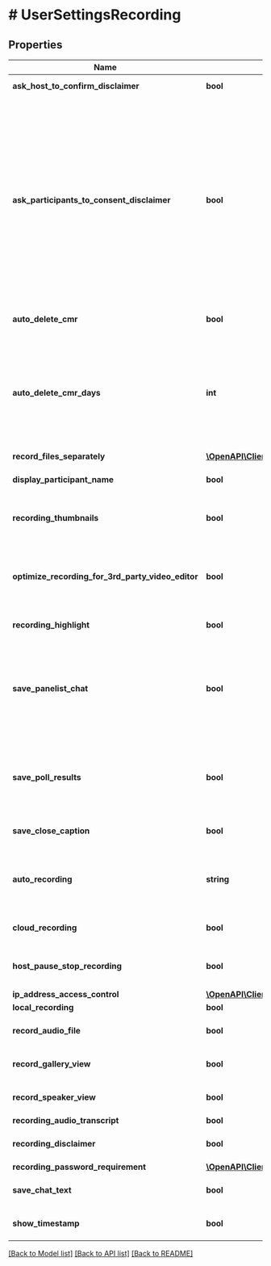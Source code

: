 # # UserSettingsRecording

## Properties

Name | Type | Description | Notes
------------ | ------------- | ------------- | -------------
**ask_host_to_confirm_disclaimer** | **bool** | Ask host to confirm the disclaimer. | [optional]
**ask_participants_to_consent_disclaimer** | **bool** | This field can be used if &#x60;recording_disclaimer&#x60; is set to true. This field indicates whether or not you would like to ask participants for consent when a recording starts. The value can be one of the following:&lt;br&gt; * &#x60;true&#x60;: Ask participants for consent when a recording starts. &lt;br&gt; * &#x60;false&#x60;: Do not ask participants for consent when a recording starts. | [optional]
**auto_delete_cmr** | **bool** | Auto delete cloud recordings. | [optional] [default to false]
**auto_delete_cmr_days** | **int** | When the &#x60;auto_delete_cmr&#x60; value is &#x60;true&#x60;, this value is the number of days before the auto-deletion of cloud recordings:  * &#x60;30&#x60; — 30 days.  * &#x60;60&#x60; — 60 days.  * &#x60;90&#x60; — 90 days.  * &#x60;120&#x60; — 120 days. | [optional]
**record_files_separately** | [**\OpenAPI\Client\Model\UserSettingsRecordingRecordFilesSeparately**](UserSettingsRecordingRecordFilesSeparately.md) |  | [optional]
**display_participant_name** | **bool** | Display participants&#39; names in the recording. | [optional]
**recording_thumbnails** | **bool** | Record thumbnails of the presenter when they are sharing their screen. | [optional]
**optimize_recording_for_3rd_party_video_editor** | **bool** | Optimize recordings for a 3rd party video editor. This may increase the file size and the time it takes to generate recording files. | [optional]
**recording_highlight** | **bool** | Enable the [recording highlights](https://support.zoom.us/hc/en-us/articles/360060802432) feature. | [optional]
**save_panelist_chat** | **bool** | Save panelist chat to the recording. This setting saves messages sent by panelists during a webinar to either all panelists or all panelists and attendees to the recording. | [optional]
**save_poll_results** | **bool** | Save poll results shared during the meeting or webinar. This also includes poll results shared during the meeting or webinar. | [optional]
**save_close_caption** | **bool** | Save [closed captions](https://support.zoom.us/hc/en-us/articles/207279736) as a VTT (Video Track Text) file. | [optional]
**auto_recording** | **string** | Automatic recording:&lt;br&gt;&#x60;local&#x60; - Record on local.&lt;br&gt;&#x60;cloud&#x60; - Record on cloud.&lt;br&gt;&#x60;none&#x60; - Disabled. | [optional] [default to 'local']
**cloud_recording** | **bool** | Cloud recording. | [optional] [default to false]
**host_pause_stop_recording** | **bool** | Host can pause or stop the auto recording in the cloud. | [optional] [default to false]
**ip_address_access_control** | [**\OpenAPI\Client\Model\AccountSettingsRecordingIpAddressAccessControl**](AccountSettingsRecordingIpAddressAccessControl.md) |  | [optional]
**local_recording** | **bool** | Local recording. | [optional]
**record_audio_file** | **bool** | Record one audio file for all participants. | [optional] [default to false]
**record_gallery_view** | **bool** | Record the gallery view. | [optional] [default to false]
**record_speaker_view** | **bool** | Record the active speaker view. | [optional] [default to false]
**recording_audio_transcript** | **bool** | Audio transcript. | [optional]
**recording_disclaimer** | **bool** | Show a disclaimer to participants before a recording starts | [optional]
**recording_password_requirement** | [**\OpenAPI\Client\Model\UserSettingsRecordingRecordingPasswordRequirement**](UserSettingsRecordingRecordingPasswordRequirement.md) |  | [optional]
**save_chat_text** | **bool** | Save chat text from the meeting. | [optional] [default to false]
**show_timestamp** | **bool** | Show timestamp on video. | [optional] [default to false]

[[Back to Model list]](../../README.md#models) [[Back to API list]](../../README.md#endpoints) [[Back to README]](../../README.md)
